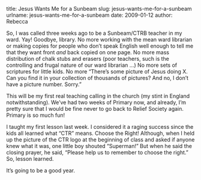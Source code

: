title: Jesus Wants Me for a Sunbeam
slug: jesus-wants-me-for-a-sunbeam
urlname: jesus-wants-me-for-a-sunbeam
date: 2009-01-12
author: Rebecca

So, I was called three weeks ago to be a Sunbeam/CTRB teacher in my ward. Yay!
Goodbye, library. No more working with the mean ward librarian or making copies
for people who don&#x02bc;t speak English well enough to tell me that they want
front *and* back copied on one page. No more mass distribution of chalk stubs
and erasers (poor teachers, such is the controlling and frugal nature of our
ward librarian &hellip;) No more sets of scriptures for little kids. No more
&ldquo;There&#x02bc;s some picture of Jesus doing X. Can you find it in your
collection of thousands of pictures? And no, I don&#x02bc;t have a picture
number. Sorry.&rdquo;

This will be my first real teaching calling in the church (my stint in England
notwithstanding). We&#x02bc;ve had two weeks of Primary now, and already,
I&#x02bc;m pretty sure that I would be fine never to go back to Relief Society
again. Primary is so much fun!

I taught my first lesson last week. I considered it a raging success since the
kids all learned what &ldquo;CTR&rdquo; means. Choose the Right! Although, when
I held up the picture of the CTR logo at the beginning of class and asked if
anyone knew what it was, one little boy shouted &ldquo;Superman!&rdquo; But when
he said the closing prayer, he said, &ldquo;Please help us to remember to choose
the right.&rdquo; So, lesson learned.

It&#x02bc;s going to be a good year.
